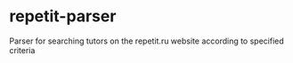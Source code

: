 # repetit-parser
Parser for searching tutors on the repetit.ru website according to specified criteria
